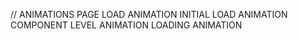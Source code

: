 
// ANIMATIONS
PAGE LOAD ANIMATION
INITIAL LOAD ANIMATION
COMPONENT LEVEL ANIMATION
LOADING ANIMATION